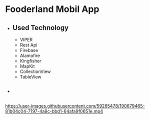# Fooderland Mobil App


- ## Used Technology
  - VIPER
  - Rest Api
  - Firebase
  - Alamofire
  - Kingfisher
  - MapKit
  - CollectionView
  - TableView

- ##



https://user-images.githubusercontent.com/59265478/190679465-81b04c04-7197-4a8c-bbd1-64afa9f0651e.mp4


